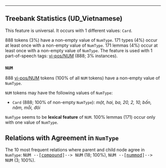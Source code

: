 

--------------------------------------------------------------------------------

## Treebank Statistics (UD_Vietnamese)

This feature is universal.
It occurs with 1 different values: `Card`.

888 tokens (3%) have a non-empty value of `NumType`.
171 types (4%) occur at least once with a non-empty value of `NumType`.
171 lemmas (4%) occur at least once with a non-empty value of `NumType`.
The feature is used with 1 part-of-speech tags: [vi-pos/NUM]() (888; 3% instances).

### `NUM`

888 [vi-pos/NUM]() tokens (100% of all `NUM` tokens) have a non-empty value of `NumType`.

`NUM` tokens may have the following values of `NumType`:

* `Card` (888; 100% of non-empty `NumType`): <em>một, hai, ba, 20, 2, 10, bốn, năm, mỗi, đôi</em>

`NumType` seems to be **lexical feature** of `NUM`. 100% lemmas (171) occur only with one value of `NumType`.

## Relations with Agreement in `NumType`

The 10 most frequent relations where parent and child node agree in `NumType`:
<tt>NUM --[<a href="../dep/compound.html">compound</a>]--> NUM</tt> (18; 100%),
<tt>NUM --[<a href="../dep/nummod.html">nummod</a>]--> NUM</tt> (3; 100%).

